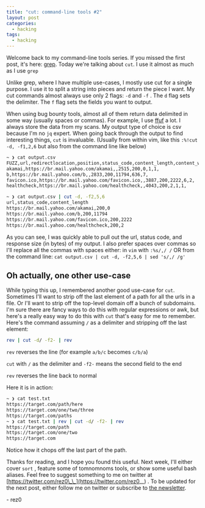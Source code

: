 ```yaml
---
title: "cut: command-line tools #2"
layout: post
categories:
  - hacking
tags:
  - hacking
---
```


Welcome back to my command-line tools series. If you missed the first post, it's here: [grep](http://rez0.blog/hacking/2020/08/20/grep-command-line-tools-1.html). Today we're talking about `cut`. I use it almost as much as I use `grep`

Unlike grep, where I have multiple use-cases, I mostly use cut for a single purpose. I use it to split a string into pieces and return the piece I want. My cut commands almost always use only 2 flags:
 `-d` and `-f` . The `d` flag sets the delimiter. The `f` flag sets the fields you want to output. 

When using bug bounty tools, almost all of them return data delimited in some way (usually spaces or commas). For example, I use [ffuf](https://github.com/ffuf/ffuf) a lot. I always store the data from my scans. My output type of choice is csv because I'm no `jq` expert. When going back through the output to find interesting things, `cut` is invaluable.  (Usually from within vim, like this `:%!cut -d, -f1,2,6` but also from the command line like below)

```bash
~ ❯ cat output.csv 
FUZZ,url,redirectlocation,position,status_code,content_length,content_words,content_lines,resultfile
akamai,https://br.mail.yahoo.com/akamai,,2515,200,0,1,1,
b,https://br.mail.yahoo.com/b,,2833,200,11794,636,7,
favicon.ico,https://br.mail.yahoo.com/favicon.ico,,3887,200,2222,6,2,
healthcheck,https://br.mail.yahoo.com/healthcheck,,4043,200,2,1,1,

~ ❯ cat output.csv | cut -d, -f2,5,6
url,status_code,content_length
https://br.mail.yahoo.com/akamai,200,0
https://br.mail.yahoo.com/b,200,11794
https://br.mail.yahoo.com/favicon.ico,200,2222
https://br.mail.yahoo.com/healthcheck,200,2
```

As you can see, I was quickly able to pull out the url, status code, and response size (in bytes) of my output. I also prefer spaces over commas so I'll replace all the commas with spaces either:
in `vim` with `:%s/,/ /`
OR
from the command line: `cat output.csv | cut -d, -f2,5,6 | sed 's/,/ /g'`

## Oh actually, one other use-case

While typing this up, I remembered another good use-case for `cut`. Sometimes I'll want to strip off the last element of a path for all the urls in a file. Or I'll want to strip off the top-level domain off a bunch of subdomains. I'm sure there are fancy ways to do this with regular expressions or awk, but here's a really easy way to do this with `cut` that's easy for me to remember. Here's the command assuming `/` as a delimiter and stripping off the last element:

```bash
rev | cut -d/ -f2- | rev
```
`rev` reverses the line (for example `a/b/c` becomes `c/b/a`)

`cut` with `/` as the delimiter and `-f2-` means the second field to the end

`rev` reverses the line back to normal

Here it is in action:

```bash
~ ❯ cat test.txt
https://target.com/path/here
https://target.com/one/two/three
https://target.com/paths
~ ❯ cat test.txt | rev | cut -d/ -f2- | rev
https://target.com/path
https://target.com/one/two
https://target.com
```

Notice how it chops off the last part of the path. 

Thanks for reading, and I hope you found this useful. Next week, I'll either cover `sort` , feature some of tomnomnoms tools, or show some useful bash aliases. Feel free to suggest something to me on twitter at [https://twitter.com/rez0\_\_](https://twitter.com/rez0__) . To be updated for the next post, either follow me on twitter or subscribe to [the newsletter](http://eepurl.com/c5WVgj). 

\- rez0
